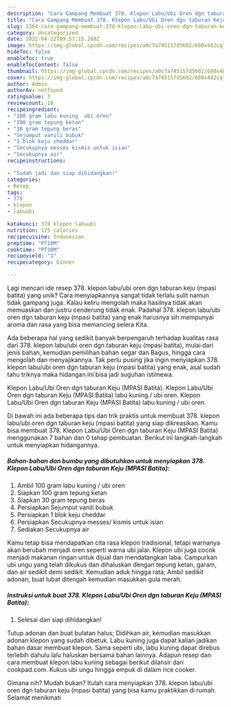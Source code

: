 ```yaml
---
description: "Cara Gampang Membuat 378. Klepon Labu/Ubi Oren dgn taburan Keju (MPASI Batita) yang Mantap"
title: "Cara Gampang Membuat 378. Klepon Labu/Ubi Oren dgn taburan Keju (MPASI Batita) yang Mantap"
slug: 1364-cara-gampang-membuat-378-klepon-labu-ubi-oren-dgn-taburan-keju-mpasi-batita-yang-mantap
category: Uncategorized
date: 2022-04-22T09:57:15.288Z
image: https://img-global.cpcdn.com/recipes/a0c7a745157d5602/680x482cq70/378-klepon-labuubi-oren-dgn-taburan-keju-mpasi-batita-foto-resep-utama.jpg
hideToc: false
enableToc: true
enableTocContent: false
thumbnail: https://img-global.cpcdn.com/recipes/a0c7a745157d5602/680x482cq70/378-klepon-labuubi-oren-dgn-taburan-keju-mpasi-batita-foto-resep-utama.jpg
cover: https://img-global.cpcdn.com/recipes/a0c7a745157d5602/680x482cq70/378-klepon-labuubi-oren-dgn-taburan-keju-mpasi-batita-foto-resep-utama.jpg
author: Admin
authorAv: notfound
ratingvalue: 3
reviewcount: 18
recipeingredient:
- "100 gram labu kuning  ubi oren"
- "100 gram tepung ketan"
- "30 gram tepung beras"
- "Sejumput vanili bubuk"
- "1 blok keju cheddar"
- "Secukupnya messes kismis untuk isian"
- "Secukupnya air"
recipeinstructions:

- "Sudah jadi dan siap dihidangkan!"
categories:
- Resep
tags:
- 378
- klepon
- labuubi

katakunci: 378 klepon labuubi 
nutrition: 175 calories
recipecuisine: Indonesian
preptime: "PT10M"
cooktime: "PT38M"
recipeyield: "1"
recipecategory: Dinner

---
```





Lagi mencari ide resep 378. klepon labu/ubi oren dgn taburan keju (mpasi batita) yang unik? Cara menyiapkannya sangat tidak terlalu sulit namun tidak gampang juga. Kalau keliru mengolah maka hasilnya tidak akan memuaskan dan justru cenderung tidak enak. Padahal 378. klepon labu/ubi oren dgn taburan keju (mpasi batita) yang enak harusnya sih mempunyai aroma dan rasa yang bisa memancing selera Kita.





Ada beberapa hal yang sedikit banyak berpengaruh terhadap kualitas rasa dari 378. klepon labu/ubi oren dgn taburan keju (mpasi batita), mulai dari jenis bahan, kemudian pemilihan bahan segar dan Bagus, hingga cara mengolah dan menyajikannya. Tak perlu pusing jika ingin menyiapkan 378. klepon labu/ubi oren dgn taburan keju (mpasi batita) yang enak,      asal sudah tahu triknya maka hidangan ini bisa jadi suguhan istimewa.














Klepon Labu/Ubi Oren dgn taburan Keju (MPASI Batita). Klepon Labu/Ubi Oren dgn taburan Keju (MPASI Batita) labu kuning / ubi oren. Klepon Labu/Ubi Oren dgn taburan Keju (MPASI Batita) labu kuning / ubi oren.






Di bawah ini ada beberapa tips dan trik praktis untuk membuat 378. klepon labu/ubi oren dgn taburan keju (mpasi batita) yang siap dikreasikan. Kamu bisa membuat 378. Klepon Labu/Ubi Oren dgn taburan Keju (MPASI Batita) menggunakan 7 bahan dan 0 tahap pembuatan. Berikut ini langkah-langkah untuk menyiapkan hidangannya.

<!--inarticleads1-->

##### Bahan-bahan dan bumbu yang dibutuhkan untuk menyiapkan 378. Klepon Labu/Ubi Oren dgn taburan Keju (MPASI Batita):

1. Ambil 100 gram labu kuning / ubi oren
1. Siapkan 100 gram tepung ketan
1. Siapkan 30 gram tepung beras
1. Persiapkan Sejumput vanili bubuk
1. Persiapkan 1 blok keju cheddar
1. Persiapkan Secukupnya messes/ kismis untuk isian
1. Sediakan Secukupnya air


Kamu tetap bisa mendapatkan cita rasa klepon tradisional, tetapi warnanya akan berubah menjadi oren seperti warna ubi jalar. Klepon ubi juga cocok menjadi makanan ringan untuk dijual dan mendatangkan laba. Campurkan ubi ungu yang telah dikukus dan dihaluskan dengan tepung ketan, garam, dan air sedikit demi sedikit. Kemudian aduk hingga rata; Ambil sedikit adonan, buat lubat ditengah kemudian masukkan gula merah. 

<!--inarticleads2-->

##### Instruksi untuk buat 378. Klepon Labu/Ubi Oren dgn taburan Keju (MPASI Batita):


1. Selesai dan siap dihidangkan!

Tutup adonan dan buat bulatan halus; Didihkan air, kemudian masukkan adonan klepon yang sudah dibetuk. Labu kuning juga dapat kalian jadikan bahan dasar membuat klepon. Sama seperti ubi, labu kuning dapat direbus terlebih dahulu lalu haluskan bersama bahan lainnya. Adapun resep dan cara membuat klepon labu kuning sebagai berikut dilansir dari cookpad.com. Kukus ubi ungu hingga empuk di dalam rice cooker. 

Gimana nih? Mudah bukan? Itulah cara menyiapkan 378. klepon labu/ubi oren dgn taburan keju (mpasi batita) yang bisa kamu praktikkan di rumah. Selamat menikmati
